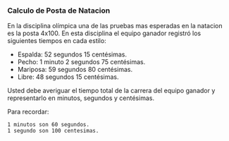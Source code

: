 ### Calculo de Posta de Natacion

En la disciplina olímpica una de las pruebas mas esperadas en la natacion es la posta 4x100. En esta disciplina el equipo ganador registró los siguientes tiempos en cada estilo:

* Espalda: 52 segundos 15 centésimas.
* Pecho: 1 minuto 2 segundos 75 centésimas.
* Mariposa: 59 segundos 80 centésimas.
* Libre: 48 segundos 15 centésimas.

Usted debe averiguar el tiempo total de la carrera del equipo ganador y representarlo en minutos, segundos y centésimas.


Para recordar:

    1 minutos son 60 segundos.
    1 segundo son 100 centesimas.
